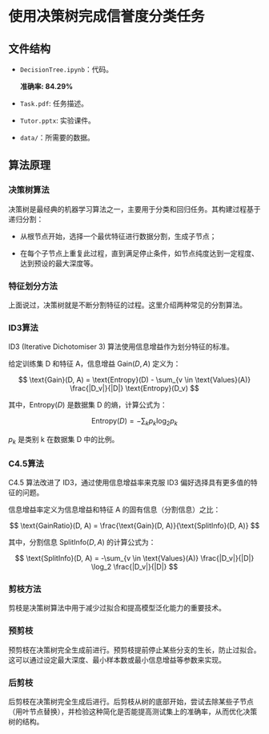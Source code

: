 # 使用决策树完成信誉度分类任务

## 文件结构

* `DecisionTree.ipynb`：代码。

  **准确率: 84.29%**

* `Task.pdf`: 任务描述。

* `Tutor.pptx`: 实验课件。

* `data/`：所需要的数据。

## 算法原理

### 决策树算法

决策树是最经典的机器学习算法之一，主要用于分类和回归任务。其构建过程基于递归分割：

- 从根节点开始，选择一个最优特征进行数据分割，生成子节点；

- 在每个子节点上重复此过程，直到满足停止条件，如节点纯度达到一定程度、达到预设的最大深度等。

### 特征划分方法

上面说过，决策树就是不断分割特征的过程。这里介绍两种常见的分割算法。

### ID3算法

ID3 (Iterative Dichotomiser 3) 算法使用信息增益作为划分特征的标准。

给定训练集 D 和特征 A，信息增益 $\text{Gain}(D, A)$ 定义为：

$$
\text{Gain}(D, A) = \text{Entropy}(D) - \sum_{v \in \text{Values}(A)} \frac{|D_v|}{|D|} \text{Entropy}(D_v)
$$

其中，$\text{Entropy}(D)$ 是数据集 D 的熵，计算公式为：

$$
\text{Entropy}(D) = -\sum_{k} p_k \log_2 p_k
$$

$p_k$ 是类别 k 在数据集 D 中的比例。

### C4.5算法

C4.5 算法改进了 ID3，通过使用信息增益率来克服 ID3 偏好选择具有更多值的特征的问题。

信息增益率定义为信息增益和特征 A 的固有信息（分割信息）之比：

$$
\text{GainRatio}(D, A) = \frac{\text{Gain}(D, A)}{\text{SplitInfo}(D, A)}
$$

其中，分割信息 $\text{SplitInfo}(D, A)$ 的计算公式为：

$$
\text{SplitInfo}(D, A) = -\sum_{v \in \text{Values}(A)} \frac{|D_v|}{|D|} \log_2 \frac{|D_v|}{|D|}
$$

### 剪枝方法

剪枝是决策树算法中用于减少过拟合和提高模型泛化能力的重要技术。

### 预剪枝

预剪枝在决策树完全生成前进行。预剪枝提前停止某些分支的生长，防止过拟合。这可以通过设定最大深度、最小样本数或最小信息增益等参数来实现。

### 后剪枝

后剪枝在决策树完全生成后进行。后剪枝从树的底部开始，尝试去除某些子节点（用叶节点替换），并检验这种简化是否能提高测试集上的准确率，从而优化决策树的结构。